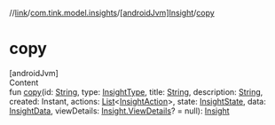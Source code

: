 //[link](../../index.md)/[com.tink.model.insights](../index.md)/[[androidJvm]Insight](index.md)/[copy](copy.md)



# copy  
[androidJvm]  
Content  
fun [copy](copy.md)(id: [String](https://kotlinlang.org/api/latest/jvm/stdlib/kotlin/-string/index.html), type: [InsightType](../[android-jvm]-insight-type/index.md), title: [String](https://kotlinlang.org/api/latest/jvm/stdlib/kotlin/-string/index.html), description: [String](https://kotlinlang.org/api/latest/jvm/stdlib/kotlin/-string/index.html), created: Instant, actions: [List](https://kotlinlang.org/api/latest/jvm/stdlib/kotlin.collections/-list/index.html)<[InsightAction](../[android-jvm]-insight-action/index.md)>, state: [InsightState](../[android-jvm]-insight-state/index.md), data: [InsightData](../[android-jvm]-insight-data/index.md), viewDetails: [Insight.ViewDetails](-view-details/index.md)? = null): [Insight](index.md)  



